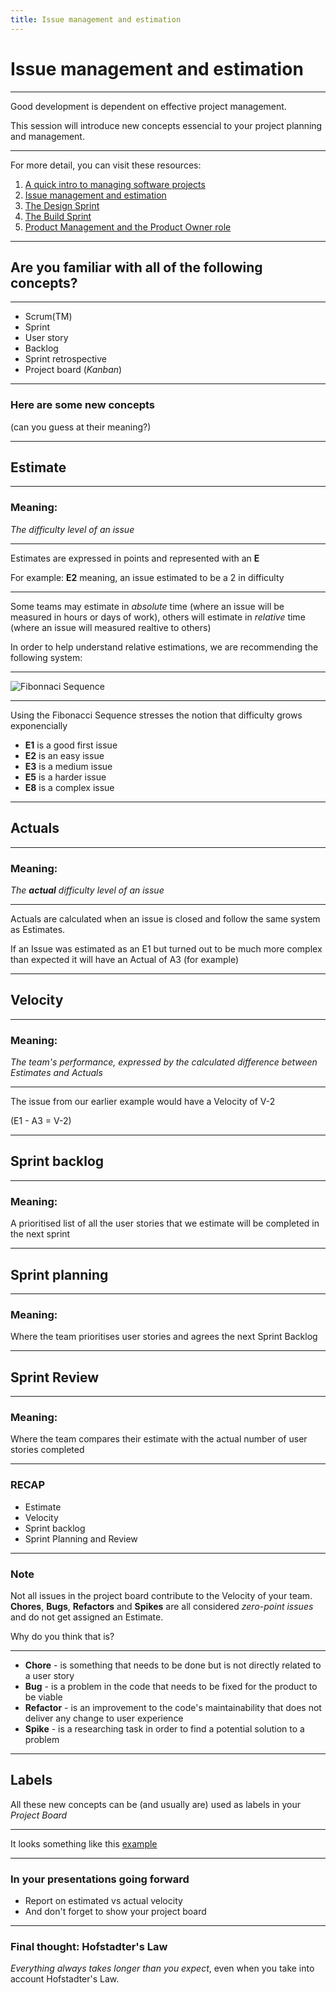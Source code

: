 ```yaml
---
title: Issue management and estimation
---
```


# Issue management and estimation

---

Good development is dependent on effective project management.

This session will introduce new concepts essencial to your project planning and management.

---

For more detail, you can visit these resources: 

1. [A quick intro to managing software projects](../proj-mgmt)
2. [Issue management and estimation](../estimation)
3. [The Design Sprint](../design-sprint)
4. [The Build Sprint](../build-sprint)
5. [Product Management and the Product Owner role](../prod-mgmt)

---

## Are you familiar with all of the following concepts?

---

- Scrum(TM)
- Sprint
- User story
- Backlog
- Sprint retrospective
- Project board (*Kanban*)

---

### Here are some new concepts

(can you guess at their meaning?)

---

## Estimate

---
### Meaning:
*The difficulty level of an issue*

---

Estimates are expressed in points and represented with an **E** 

For example: **E2** meaning, an issue estimated to be a 2 in difficulty

---

Some teams may estimate in _absolute_ time (where an issue will be measured in hours or days of work), others will estimate in _relative_ time (where an issue will measured realtive to others)

In order to help understand relative estimations, we are recommending the following system:

---

![Fibonnaci Sequence](https://tecadmin.net/wp-content/uploads/2023/06/Fibonacci-sequence.png)

---

Using the Fibonacci Sequence stresses the notion that difficulty grows exponencially

- **E1** is a good first issue
- **E2** is an easy issue
- **E3** is a medium issue
- **E5** is a harder issue
- **E8** is a complex issue

---

## Actuals

---

### Meaning:
*The **actual** difficulty level of an issue*

---

Actuals are calculated when an issue is closed and follow the same system as Estimates.

If an Issue was estimated as an E1 but turned out to be much more complex than expected it will have an Actual of A3 (for example)

---

## Velocity

---

### Meaning:
*The team's performance, expressed by the calculated difference between Estimates and Actuals*

---

The issue from our earlier example would have a Velocity of V-2

(E1 - A3 = V-2)

---

## Sprint backlog

---

### Meaning:
A prioritised list of all the user stories that we estimate will be completed in the next sprint

---

## Sprint planning

---

### Meaning:
Where the team prioritises user stories and agrees the next Sprint Backlog

---

## Sprint Review

---

### Meaning:
Where the team compares their estimate with the actual number of user stories completed

---

### RECAP

- Estimate
- Velocity
- Sprint backlog
- Sprint Planning and Review

---

### Note

Not all issues in the project board contribute to the Velocity of your team.  
**Chores**, **Bugs**, **Refactors** and **Spikes** are all considered *zero-point issues* and do not get assigned an Estimate.

Why do you think that is?

---

- **Chore** - is something that needs to be done but is not directly related to a user story
- **Bug** - is a problem in the code that needs to be fixed for the product to be viable
- **Refactor** - is an improvement to the code's maintainability that does not deliver any change to user experience
- **Spike** - is a researching task in order to find a potential solution to a problem

---

## Labels

All these new concepts can be (and usually are) used as labels in your *Project Board*

---

It looks something like this [example](https://github.com/orgs/fac27/projects/36/views/1?filterQuery=)

---

### In  your presentations going forward

- Report on estimated vs actual velocity
- And don't forget to show your project board

---

### Final thought: Hofstadter's Law

*Everything always takes longer than you expect*, even when you take into account Hofstadter's Law.

